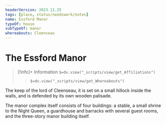 ```yaml
---
headerVersion: 2023.11.25
tags: [place, status/needswork/notes]
name: Essford Manor
typeOf: house
subTypeOf: manor
whereabouts: Cleenseau
---
```

# The Essford Manor
>[!info]+ Information
> `$=dv.view("_scripts/view/get_Affiliations")`
>> `$=dv.view("_scripts/view/get_Whereabouts")`

The keep of the lord of Cleenseau, it is set on a small hillock inside the walls, and is defended by its own wooden palisade. 

The manor complex itself consists of four buildings: a stable, a small shrine to the Night Queen, a guardhouse and barracks with several guest rooms, and the three-story manor building itself.